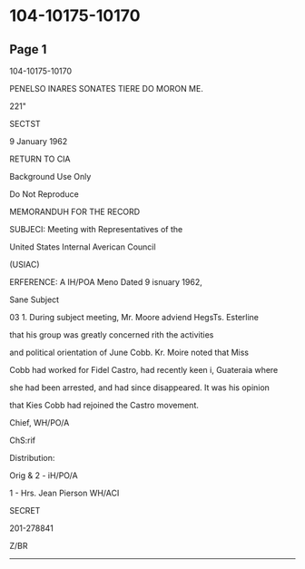 # 104-10175-10170

## Page 1

104-10175-10170

PENELSO INARES SONATES TIERE DO MORON ME.

221"

SECTST

9 January 1962

RETURN TO CIA

Background Use Only

Do Not Reproduce

MEMORANDUH FOR THE RECORD

SUBJECI: Meeting with Representatives of the

United States Internal Averican Council

(USIAC)

ERFERENCE: A IH/POA Meno Dated 9 isnuary 1962,

Sane Subject

03 1. During subject meeting, Mr. Moore adviend HegsTs. Esterline

that his group was greatly concerned rith the activities

and political orientation of June Cobb. Kr. Moire noted that Miss

Cobb had worked for Fidel Castro, had recently keen i, Guateraia where

she had been arrested, and had since disappeared. It was his opinion

that Kies Cobb had rejoined the Castro movement.

Chief, WH/PO/A

ChS:rif

Distribution:

Orig & 2 - iH/PO/A

1 - Hrs. Jean Pierson WH/ACI

SECRET

201-278841

Z/BR

---

